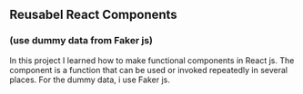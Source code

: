 ## Reusabel React Components
### (use dummy data from Faker js)
In this project I learned how to make functional components in React js. The component is a function that can be used or invoked repeatedly in several places. For the dummy data, i use Faker js.
